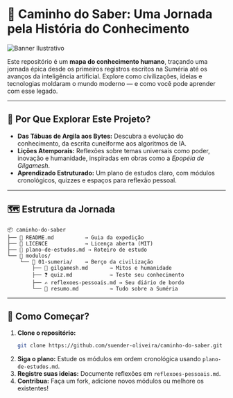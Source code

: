 # 🧭 Caminho do Saber: Uma Jornada pela História do Conhecimento

![Banner Ilustrativo](https://via.placeholder.com/1200x400/2d3436/ffffff?text=Desvende+o+Legado+da+Humanidade)  

Este repositório é um **mapa do conhecimento humano**, traçando uma jornada épica desde os primeiros registros escritos na Suméria até os avanços da inteligência artificial. Explore como civilizações, ideias e tecnologias moldaram o mundo moderno — e como você pode aprender com esse legado.

---

## 🌟 Por Que Explorar Este Projeto?
- **Das Tábuas de Argila aos Bytes:** Descubra a evolução do conhecimento, da escrita cuneiforme aos algoritmos de IA.  
- **Lições Atemporais:** Reflexões sobre temas universais como poder, inovação e humanidade, inspiradas em obras como a *Epopéia de Gilgamesh*.  
- **Aprendizado Estruturado:** Um plano de estudos claro, com módulos cronológicos, quizzes e espaços para reflexão pessoal.  

---

## 🗺️ Estrutura da Jornada
```plaintext
📦 caminho-do-saber
├── 📜 README.md          → Guia da expedição
├── 📄 LICENCE            → Licença aberta (MIT)
├── 📑 plano-de-estudos.md → Roteiro de estudo
└── 📂 modulos/
    └── 📂 01-sumeria/    → Berço da civilização
        ├── 📖 gilgamesh.md       → Mitos e humanidade
        ├── ❓ quiz.md            → Teste seu conhecimento
        ├── ✍️ reflexoes-pessoais.md → Seu diário de bordo
        └── 📝 resumo.md          → Tudo sobre a Suméria
```

---

## 🚀 Como Começar?
1. **Clone o repositório:**  
   ```bash
   git clone https://github.com/suender-oliveira/caminho-do-saber.git
   ```
2. **Siga o plano:** Estude os módulos em ordem cronológica usando `plano-de-estudos.md`.  
3. **Registre suas ideias:** Documente reflexões em `reflexoes-pessoais.md`.  
4. **Contribua:** Faça um fork, adicione novos módulos ou melhore os existentes!  